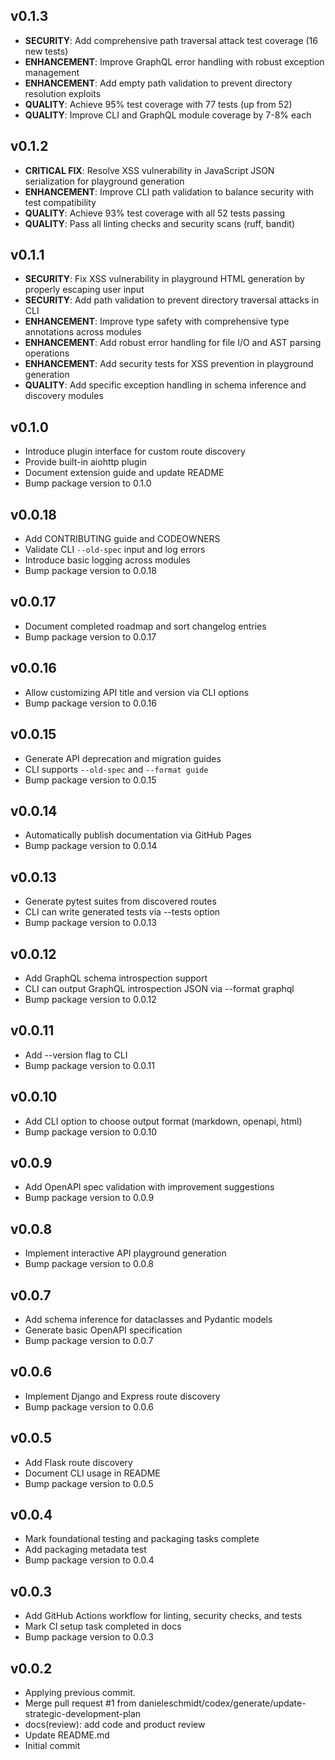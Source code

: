 ## v0.1.3
 - **SECURITY**: Add comprehensive path traversal attack test coverage (16 new tests)
 - **ENHANCEMENT**: Improve GraphQL error handling with robust exception management  
 - **ENHANCEMENT**: Add empty path validation to prevent directory resolution exploits
 - **QUALITY**: Achieve 95% test coverage with 77 tests (up from 52)
 - **QUALITY**: Improve CLI and GraphQL module coverage by 7-8% each

## v0.1.2
 - **CRITICAL FIX**: Resolve XSS vulnerability in JavaScript JSON serialization for playground generation  
 - **ENHANCEMENT**: Improve CLI path validation to balance security with test compatibility
 - **QUALITY**: Achieve 93% test coverage with all 52 tests passing
 - **QUALITY**: Pass all linting checks and security scans (ruff, bandit)

## v0.1.1
 - **SECURITY**: Fix XSS vulnerability in playground HTML generation by properly escaping user input
 - **SECURITY**: Add path validation to prevent directory traversal attacks in CLI
 - **ENHANCEMENT**: Improve type safety with comprehensive type annotations across modules
 - **ENHANCEMENT**: Add robust error handling for file I/O and AST parsing operations
 - **ENHANCEMENT**: Add security tests for XSS prevention in playground generation
 - **QUALITY**: Add specific exception handling in schema inference and discovery modules

## v0.1.0
 - Introduce plugin interface for custom route discovery
 - Provide built-in aiohttp plugin
 - Document extension guide and update README
 - Bump package version to 0.1.0

## v0.0.18
 - Add CONTRIBUTING guide and CODEOWNERS
 - Validate CLI `--old-spec` input and log errors
 - Introduce basic logging across modules
 - Bump package version to 0.0.18

## v0.0.17
 - Document completed roadmap and sort changelog entries
 - Bump package version to 0.0.17

## v0.0.16
- Allow customizing API title and version via CLI options
- Bump package version to 0.0.16

## v0.0.15
- Generate API deprecation and migration guides
- CLI supports `--old-spec` and `--format guide`
- Bump package version to 0.0.15

## v0.0.14
- Automatically publish documentation via GitHub Pages
- Bump package version to 0.0.14

## v0.0.13
- Generate pytest suites from discovered routes
- CLI can write generated tests via --tests option
- Bump package version to 0.0.13

## v0.0.12
- Add GraphQL schema introspection support
- CLI can output GraphQL introspection JSON via --format graphql
- Bump package version to 0.0.12

## v0.0.11
- Add --version flag to CLI
- Bump package version to 0.0.11

## v0.0.10
- Add CLI option to choose output format (markdown, openapi, html)
- Bump package version to 0.0.10

## v0.0.9
- Add OpenAPI spec validation with improvement suggestions
- Bump package version to 0.0.9

## v0.0.8
- Implement interactive API playground generation
- Bump package version to 0.0.8

## v0.0.7
- Add schema inference for dataclasses and Pydantic models
- Generate basic OpenAPI specification
- Bump package version to 0.0.7

## v0.0.6
- Implement Django and Express route discovery
- Bump package version to 0.0.6

## v0.0.5
- Add Flask route discovery
- Document CLI usage in README
- Bump package version to 0.0.5

## v0.0.4
- Mark foundational testing and packaging tasks complete
- Add packaging metadata test
- Bump package version to 0.0.4

## v0.0.3
- Add GitHub Actions workflow for linting, security checks, and tests
- Mark CI setup task completed in docs
- Bump package version to 0.0.3

## v0.0.2
- Applying previous commit.
- Merge pull request #1 from danieleschmidt/codex/generate/update-strategic-development-plan
- docs(review): add code and product review
- Update README.md
- Initial commit
